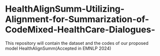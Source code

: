 # HealthAlignSumm-Utilizing-Alignment-for-Summarization-of-CodeMixed-HealthCare-Dialogues-
This repository will contain  the dataset and the codes of our proposed model HealthAlignSumm(Accepted in EMNLP 2024)
